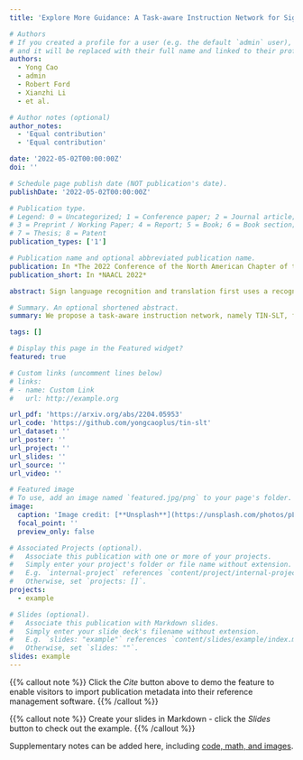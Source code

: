 ```yaml
---
title: 'Explore More Guidance: A Task-aware Instruction Network for Sign Language Translation Enhanced with Data Augmentation'

# Authors
# If you created a profile for a user (e.g. the default `admin` user), write the username (folder name) here
# and it will be replaced with their full name and linked to their profile.
authors:
  - Yong Cao
  - admin
  - Robert Ford
  - Xianzhi Li
  - et al.

# Author notes (optional)
author_notes:
  - 'Equal contribution'
  - 'Equal contribution'

date: '2022-05-02T00:00:00Z'
doi: ''

# Schedule page publish date (NOT publication's date).
publishDate: '2022-05-02T00:00:00Z'

# Publication type.
# Legend: 0 = Uncategorized; 1 = Conference paper; 2 = Journal article;
# 3 = Preprint / Working Paper; 4 = Report; 5 = Book; 6 = Book section;
# 7 = Thesis; 8 = Patent
publication_types: ['1']

# Publication name and optional abbreviated publication name.
publication: In *The 2022 Conference of the North American Chapter of the Association for Computational Linguistics*
publication_short: In *NAACL 2022*

abstract: Sign language recognition and translation first uses a recognition module to generate glosses from sign language videos and then employs a translation module to translate glosses into spoken sentences. Most existing works focus on the recognition step, while paying less attention to sign language translation. In this work, we propose a task-aware instruction network, namely TIN-SLT, for sign language translation, by introducing the instruction module and the learning-based feature fuse strategy into a Transformer network. In this way, the pre-trained model's language ability can be well explored and utilized to further boost the translation performance. Moreover, by exploring the representation space of sign language glosses and target spoken language, we propose a multi-level data augmentation scheme to adjust the data distribution of the training set. We conduct extensive experiments on two challenging benchmark datasets, PHOENIX-2014-T and ASLG-PC12, on which our method outperforms former best solutions by 1.65 and 1.42 in terms of BLEU-4. Our code is published at this https URL.

# Summary. An optional shortened abstract.
summary: We propose a task-aware instruction network, namely TIN-SLT, for sign language translation, by introducing the instruction module and the learning-based feature fuse strategy into a Transformer network.

tags: []

# Display this page in the Featured widget?
featured: true

# Custom links (uncomment lines below)
# links:
# - name: Custom Link
#   url: http://example.org

url_pdf: 'https://arxiv.org/abs/2204.05953'
url_code: 'https://github.com/yongcaoplus/tin-slt'
url_dataset: ''
url_poster: ''
url_project: ''
url_slides: ''
url_source: ''
url_video: ''

# Featured image
# To use, add an image named `featured.jpg/png` to your page's folder.
image:
  caption: 'Image credit: [**Unsplash**](https://unsplash.com/photos/pLCdAaMFLTE)'
  focal_point: ''
  preview_only: false

# Associated Projects (optional).
#   Associate this publication with one or more of your projects.
#   Simply enter your project's folder or file name without extension.
#   E.g. `internal-project` references `content/project/internal-project/index.md`.
#   Otherwise, set `projects: []`.
projects:
  - example

# Slides (optional).
#   Associate this publication with Markdown slides.
#   Simply enter your slide deck's filename without extension.
#   E.g. `slides: "example"` references `content/slides/example/index.md`.
#   Otherwise, set `slides: ""`.
slides: example
---
```


{{% callout note %}}
Click the _Cite_ button above to demo the feature to enable visitors to import publication metadata into their reference management software.
{{% /callout %}}

{{% callout note %}}
Create your slides in Markdown - click the _Slides_ button to check out the example.
{{% /callout %}}

Supplementary notes can be added here, including [code, math, and images](https://wowchemy.com/docs/writing-markdown-latex/).
